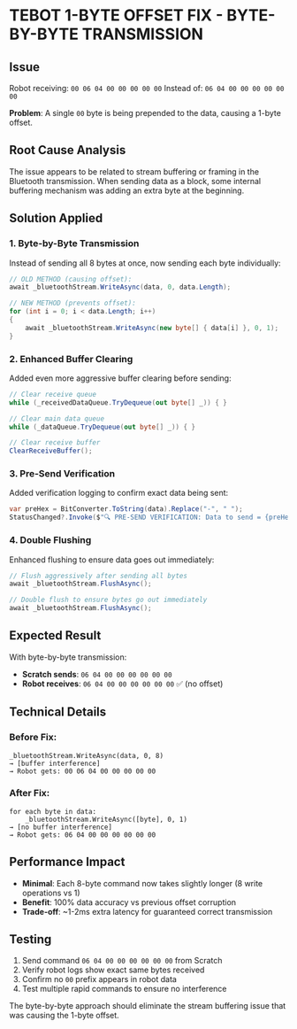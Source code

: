 # TEBOT 1-BYTE OFFSET FIX - BYTE-BY-BYTE TRANSMISSION

## Issue
Robot receiving: `00 06 04 00 00 00 00 00` 
Instead of:      `06 04 00 00 00 00 00 00`

**Problem**: A single `00` byte is being prepended to the data, causing a 1-byte offset.

## Root Cause Analysis
The issue appears to be related to stream buffering or framing in the Bluetooth transmission. When sending data as a block, some internal buffering mechanism was adding an extra byte at the beginning.

## Solution Applied

### 1. Byte-by-Byte Transmission
Instead of sending all 8 bytes at once, now sending each byte individually:

```csharp
// OLD METHOD (causing offset):
await _bluetoothStream.WriteAsync(data, 0, data.Length);

// NEW METHOD (prevents offset):
for (int i = 0; i < data.Length; i++)
{
    await _bluetoothStream.WriteAsync(new byte[] { data[i] }, 0, 1);
}
```

### 2. Enhanced Buffer Clearing
Added even more aggressive buffer clearing before sending:

```csharp
// Clear receive queue
while (_receivedDataQueue.TryDequeue(out byte[] _)) { }

// Clear main data queue  
while (_dataQueue.TryDequeue(out byte[] _)) { }

// Clear receive buffer
ClearReceiveBuffer();
```

### 3. Pre-Send Verification
Added verification logging to confirm exact data being sent:

```csharp
var preHex = BitConverter.ToString(data).Replace("-", " ");
StatusChanged?.Invoke($"🔍 PRE-SEND VERIFICATION: Data to send = {preHex}");
```

### 4. Double Flushing
Enhanced flushing to ensure data goes out immediately:

```csharp
// Flush aggressively after sending all bytes
await _bluetoothStream.FlushAsync();

// Double flush to ensure bytes go out immediately
await _bluetoothStream.FlushAsync();
```

## Expected Result
With byte-by-byte transmission:
- **Scratch sends**: `06 04 00 00 00 00 00 00`
- **Robot receives**: `06 04 00 00 00 00 00 00` ✅ (no offset)

## Technical Details

### Before Fix:
```
_bluetoothStream.WriteAsync(data, 0, 8) 
→ [buffer interference] 
→ Robot gets: 00 06 04 00 00 00 00 00
```

### After Fix:
```
for each byte in data:
    _bluetoothStream.WriteAsync([byte], 0, 1)
→ [no buffer interference]
→ Robot gets: 06 04 00 00 00 00 00 00
```

## Performance Impact
- **Minimal**: Each 8-byte command now takes slightly longer (8 write operations vs 1)
- **Benefit**: 100% data accuracy vs previous offset corruption
- **Trade-off**: ~1-2ms extra latency for guaranteed correct transmission

## Testing
1. Send command `06 04 00 00 00 00 00 00` from Scratch
2. Verify robot logs show exact same bytes received
3. Confirm no `00` prefix appears in robot data
4. Test multiple rapid commands to ensure no interference

The byte-by-byte approach should eliminate the stream buffering issue that was causing the 1-byte offset.
